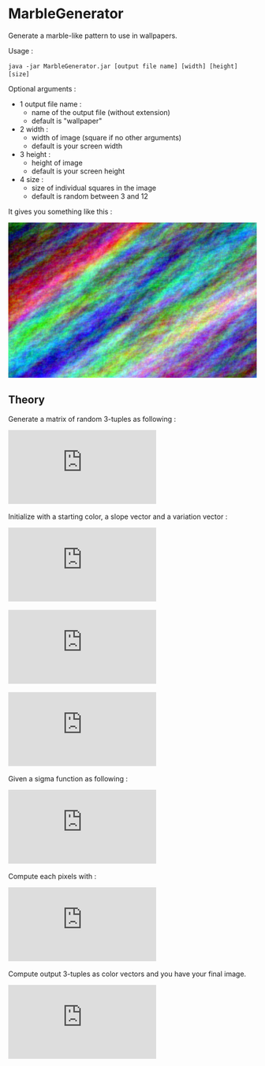 # MarbleGenerator

Generate a marble-like pattern to use in wallpapers.

Usage :
```
java -jar MarbleGenerator.jar [output file name] [width] [height] [size]
```

Optional arguments :
* 1 output file name :
  * name of the output file (without extension)
  * default is "wallpaper"
* 2 width :
  * width of image (square if no other arguments)
  * default is your screen width
* 3 height :
  * height of image
  * default is your screen height
* 4 size :
  * size of individual squares in the image
  * default is random between 3 and 12

It gives you something like this :

![example](wallpaper.jpg)

## Theory

Generate a matrix of random 3-tuples as following :

![0<R_{x,y,z}<1](https://latex.codecogs.com/svg.latex?%5Cdpi%7B150%7D%20%5CLARGE%200%3CR_%7Bx%2Cy%2Cz%7D%3C1)

Initialize with a starting color, a slope vector and a variation vector :

![V_{0,0}=\[r_{0,0},g_{0,0},b_{0,0}\]](https://latex.codecogs.com/svg.latex?%5CLARGE%20V_%7B0%2C0%7D%3D%5Br_%7B0%2C0%7D%2Cg_%7B0%2C0%7D%2Cb_%7B0%2C0%7D%5D)

![S=\[s_{x},s_{y}\],s_{x}+s_{y}=1](https://latex.codecogs.com/svg.latex?%5CLARGE%20S%3D%5C%5Bs_%7Bx%7D%2Cs_%7By%7D%5C%5D%2Cs_%7Bx%7D&plus;s_%7By%7D%3D1)

![K=\[k_{r},k_{g},k_{b}\]](https://latex.codecogs.com/svg.latex?%5CLARGE%20K%3D%5C%5Bk_%7Br%7D%2Ck_%7Bg%7D%2Ck_%7Bb%7D%5C%5D)

Given a sigma function as following :

![0<\sigma (x)<1](https://latex.codecogs.com/svg.latex?%5Cdpi%7B150%7D%20%5CLARGE%200%3C%5Csigma%28x%29%3C1)

Compute each pixels with :

![V_{x,y,z}=\sigma (R_{x,y,z}*K_{z}+V_{x-1,y,z}*s_{x}+V_{x,y-1,z}*s_{y})](https://latex.codecogs.com/svg.latex?%5Clarge%20V_%7Bx%2Cy%2Cz%7D%3D%5Csigma%20%28R_%7Bx%2Cy%2Cz%7D*K_%7Bz%7D&plus;V_%7Bx-1%2Cy%2Cz%7D*s_%7Bx%7D&plus;V_%7Bx%2Cy-1%2Cz%7D*s_%7By%7D%29)

Compute output 3-tuples as color vectors and you have your final image.

![V_{x,y}=\[r_{x,y},g_{x,y},b_{x,y}\]](https://latex.codecogs.com/svg.latex?%5CLARGE%20V_%7Bx%2Cy%7D%3D%5C%5Br_%7Bx%2Cy%7D%2Cg_%7Bx%2Cy%7D%2Cb_%7Bx%2Cy%7D%5C%5D)